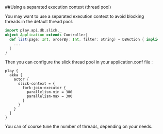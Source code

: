 ##Using a separated execution context (thread pool)

You may want to use a separated execution context to avoid blocking threads in the default thread pool.

```scala
import play.api.db.slick._
object Application extends Controller{ 
  def list(page: Int, orderBy: Int, filter: String) = DBAction { implicit rs =>
    ...
  }
}
```

Then you can configure the slick thread pool in your application.conf file : 

```
play {
  akka {
    actor {
      slick-context = {
        fork-join-executor {
          parallelism-min = 300
          parallelism-max = 300
        }
      }
    }
  }
}
```

You can of course tune the number of threads, depending on your needs.